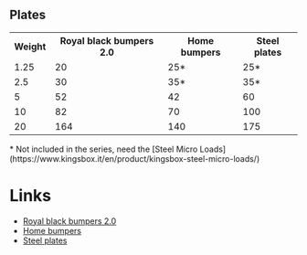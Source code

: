 ## Plates ##

<table>
    <tr>
        <th>Weight</th>
        <th>Royal black bumpers 2.0</th>
		<th>Home bumpers</th>
		<th>Steel plates</th>
	</tr><tr>
        <td>1.25</td>
        <td>20</td>
		<td>25*</td>
		<td>25*</td>
    </tr><tr>
        <td>2.5</td>
        <td>30</td>
		<td>35*</td>
		<td>35*</td>		
    </tr><tr>
        <td>5</td>
        <td>52</td>
		<td>42</td>
		<td>60</td>
    </tr><tr>
        <td>10</td>
        <td>82</td>
		<td>70</td>
		<td>100</td>
    </tr><tr>
        <td>20</td>
        <td>164</td>
		<td>140</td>
		<td>175</td>
    </tr>
</table>
* Not included in the series, need the [Steel Micro Loads](https://www.kingsbox.it/en/product/kingsbox-steel-micro-loads/)

# Links #
- [Royal black bumpers 2.0](https://www.kingsbox.it/en/product/royal-black-bumper-plates/)
- [Home bumpers](https://www.kingsbox.it/en/product/kingsbox-home-bumper-plates/)
- [Steel plates](https://www.kingsbox.it/en/product/kingsbox-steel-plates/)
